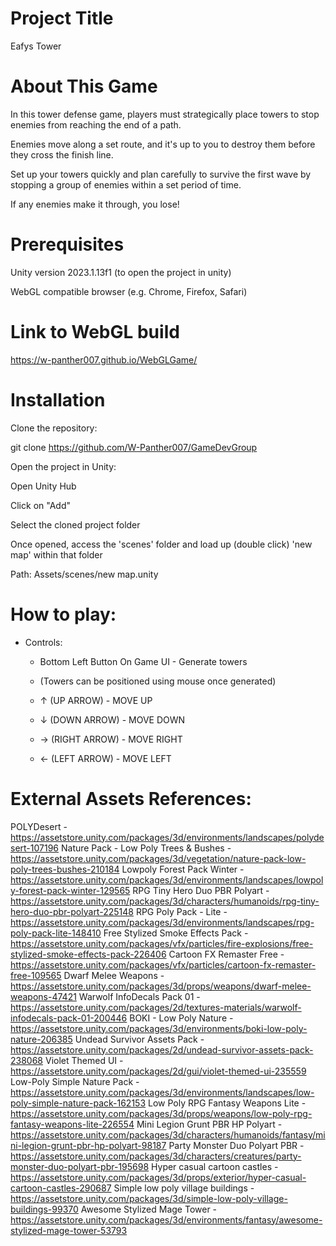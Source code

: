 # Project Title

Eafys Tower

# About This Game

In this tower defense game, players must strategically place towers to stop enemies from reaching the end of a path.

Enemies move along a set route, and it's up to you to destroy them before they cross the finish line. 

Set up your towers quickly and plan carefully to survive the first wave by stopping a group of enemies within a set period of time.

If any enemies make it through, you lose!

# Prerequisites

Unity version 2023.1.13f1 (to open the project in unity)

WebGL compatible browser (e.g. Chrome, Firefox, Safari)

# Link to WebGL build

https://w-panther007.github.io/WebGLGame/

# Installation

Clone the repository:

git clone https://github.com/W-Panther007/GameDevGroup

Open the project in Unity:

Open Unity Hub

Click on "Add"

Select the cloned project folder

Once opened, access the 'scenes' folder and load up (double click) 'new map' within that folder

Path: Assets/scenes/new map.unity



# How to play:

  - Controls:

    - Bottom Left Button On Game UI - Generate towers

    - (Towers can be positioned using mouse once generated)

    - ↑ (UP ARROW) - MOVE UP

    - ↓ (DOWN ARROW) - MOVE DOWN

    - → (RIGHT ARROW) - MOVE RIGHT

    - ← (LEFT ARROW) - MOVE LEFT

# External Assets References:

POLYDesert - https://assetstore.unity.com/packages/3d/environments/landscapes/polydesert-107196
Nature Pack - Low Poly Trees & Bushes - https://assetstore.unity.com/packages/3d/vegetation/nature-pack-low-poly-trees-bushes-210184
Lowpoly Forest Pack Winter - https://assetstore.unity.com/packages/3d/environments/landscapes/lowpoly-forest-pack-winter-129565
RPG Tiny Hero Duo PBR Polyart - https://assetstore.unity.com/packages/3d/characters/humanoids/rpg-tiny-hero-duo-pbr-polyart-225148
RPG Poly Pack - Lite - https://assetstore.unity.com/packages/3d/environments/landscapes/rpg-poly-pack-lite-148410
Free Stylized Smoke Effects Pack - https://assetstore.unity.com/packages/vfx/particles/fire-explosions/free-stylized-smoke-effects-pack-226406
Cartoon FX Remaster Free - https://assetstore.unity.com/packages/vfx/particles/cartoon-fx-remaster-free-109565
Dwarf Melee Weapons - https://assetstore.unity.com/packages/3d/props/weapons/dwarf-melee-weapons-47421
Warwolf InfoDecals Pack 01 - https://assetstore.unity.com/packages/2d/textures-materials/warwolf-infodecals-pack-01-200446
BOKI - Low Poly Nature - https://assetstore.unity.com/packages/3d/environments/boki-low-poly-nature-206385
Undead Survivor Assets Pack - https://assetstore.unity.com/packages/2d/undead-survivor-assets-pack-238068
Violet Themed UI - https://assetstore.unity.com/packages/2d/gui/violet-themed-ui-235559
Low-Poly Simple Nature Pack - https://assetstore.unity.com/packages/3d/environments/landscapes/low-poly-simple-nature-pack-162153
Low Poly RPG Fantasy Weapons Lite - https://assetstore.unity.com/packages/3d/props/weapons/low-poly-rpg-fantasy-weapons-lite-226554
Mini Legion Grunt PBR HP Polyart - https://assetstore.unity.com/packages/3d/characters/humanoids/fantasy/mini-legion-grunt-pbr-hp-polyart-98187
Party Monster Duo Polyart PBR - https://assetstore.unity.com/packages/3d/characters/creatures/party-monster-duo-polyart-pbr-195698
Hyper casual cartoon castles - https://assetstore.unity.com/packages/3d/props/exterior/hyper-casual-cartoon-castles-290687
Simple low poly village buildings - https://assetstore.unity.com/packages/3d/simple-low-poly-village-buildings-99370
Awesome Stylized Mage Tower - https://assetstore.unity.com/packages/3d/environments/fantasy/awesome-stylized-mage-tower-53793
